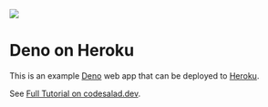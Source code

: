 ![](https://codesalad.nyc3.cdn.digitaloceanspaces.com/media/deno.svg)

# Deno on Heroku

This is an example [Deno](https://deno.land) web app that can be deployed to [Heroku](https://heroku.com).

See [Full Tutorial on codesalad.dev](https://codesalad.dev/blog/deploy-deno-app-to-heroku-24).
